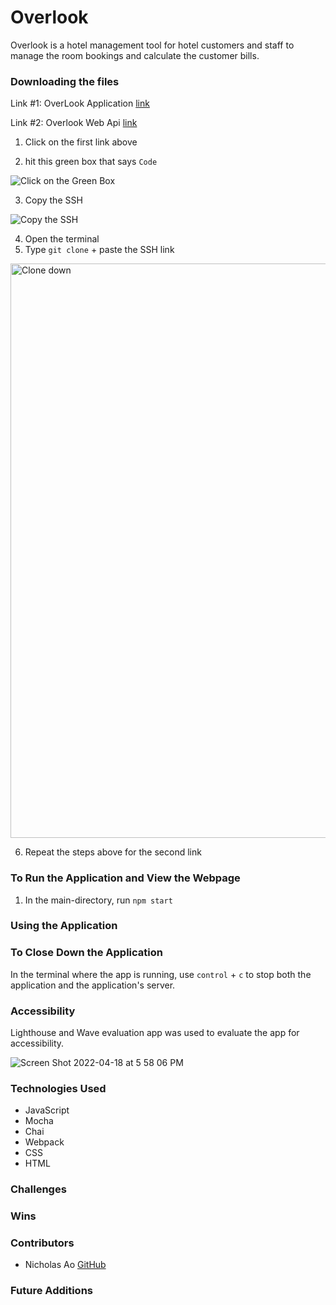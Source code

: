 # Overlook

Overlook is a hotel management tool for hotel customers and staff to manage the room bookings and calculate the customer bills. 

### **Downloading the files**

Link #1: OverLook Application [link](https://github.com/aominhlong/Overlook)

Link #2: Overlook Web Api [link](https://github.com/turingschool-examples/overlook-api)

1. Click on the first link above

2. hit this green box that says `Code`

![Click on the Green Box](https://user-images.githubusercontent.com/89413678/165207496-db5b241d-438d-453c-b41a-8c8a9123b62c.png)

3. Copy the SSH

![Copy the SSH](https://user-images.githubusercontent.com/89413678/165207506-a40a0b1e-7841-4f1a-a0e6-cabbb85866de.png)

4. Open the terminal
5. Type `git clone` + paste the SSH link

<img width="919" alt="Clone down" src="https://user-images.githubusercontent.com/89413678/165208213-5dc3b74e-4846-4552-bd74-0e5902007fcf.png">

6. Repeat the steps above for the second link


### **To Run the Application and View the Webpage**

1. In the main-directory, run `npm start`




### **Using the Application**



### **To Close Down the Application**

In the terminal where the app is running, use `control` + `c` to stop both the application and the application's server.

### **Accessibility**

Lighthouse and Wave evaluation app was used to evaluate the app for accessibility. 

![Screen Shot 2022-04-18 at 5 58 06 PM](https://user-images.githubusercontent.com/89413678/163895177-b989b26b-cb20-4c5f-85f2-e69f9070a407.png)

### **Technologies Used**
- JavaScript
- Mocha
- Chai
- Webpack
- CSS
- HTML


### **Challenges**
 


### **Wins**



### **Contributors**
- Nicholas Ao [GitHub](https://github.com/aominhlong)


### **Future Additions**


